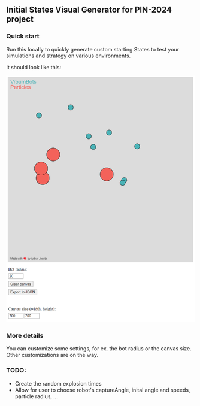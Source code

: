 ## Initial States Visual Generator for PIN-2024 project

### Quick start

Run this locally to quickly generate custom starting States to test your simulations and strategy on various
environments.

It should look like this:

![Screenshot of the generator](misc/screenshot.png)

### More details

You can customize some settings, for ex. the bot radius or the canvas size. Other customizations are on the way.

### TODO:

- Create the random explosion times
- Allow for user to choose robot's captureAngle, inital angle and speeds, particle radius, ...
